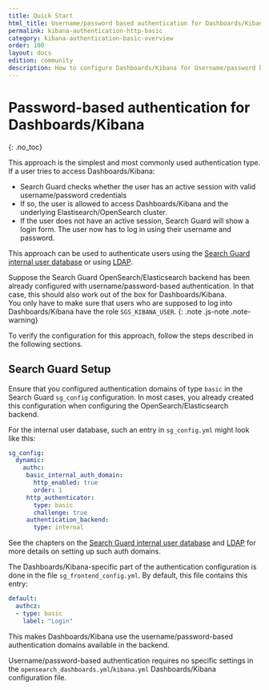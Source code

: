 ```yaml
---
title: Quick Start
html_title: Username/password based authentication for Dashboards/Kibana
permalink: kibana-authentication-http-basic
category: kibana-authentication-basic-overview
order: 100
layout: docs
edition: community
description: How to configure Dashboards/Kibana for Username/password based authentication. Secure Dashboards/Kibana access with a login screen.
---
```

<!---
Copyright 2020 floragunn GmbH
-->

# Password-based authentication for Dashboards/Kibana
{: .no_toc}

This approach is the simplest and most commonly used authentication type. If a user tries to access Dashboards/Kibana:

* Search Guard checks whether the user has an active session with valid username/password credentials
* If so, the user is allowed to access Dashboards/Kibana and the underlying Elastisearch/OpenSearch cluster.
* If the user does not have an active session, Search Guard will show a login form. The user now has to log in using their username and password.

This approach can be used to authenticate users using the [Search Guard internal user database](../_docs_roles_permissions/configuration_internalusers.md)  or using [LDAP](../_docs_auth_auth/auth_auth_ldap.md).

Suppose the Search Guard OpenSearch/Elasticsearch backend has been already configured with username/password-based authentication. In that case, this should also work out of the box for Dashboards/Kibana.<br>You only have to make sure that users who are supposed to log into Dashboards/Kibana have the role `SGS_KIBANA_USER`.
{: .note .js-note .note-warning}

To verify the configuration for this approach, follow the steps described in the following sections.

## Search Guard Setup

Ensure that you configured authentication domains of type `basic` in the Search Guard `sg_config` configuration. In most cases, you already created this configuration when configuring the OpenSearch/Elasticsearch backend.

For the internal user database, such an entry in `sg_config.yml` might look like this:

```yaml
sg_config:
  dynamic:
    authc:
     basic_internal_auth_domain:
       http_enabled: true
       order: 1
     http_authenticator:
       type: basic
       challenge: true
     authentication_backend:
       type: internal
```

See the chapters on the [Search Guard internal user database](../_docs_roles_permissions/configuration_internalusers.md) and [LDAP](../_docs_auth_auth/auth_auth_ldap.md) for more details on setting up such auth domains.

The Dashboards/Kibana-specific part of the authentication configuration is done in the file `sg_frontend_config.yml`. By default, this file contains this entry:

```yaml
default:
  authcz:
  - type: basic
    label: "Login"
```

This makes Dashboards/Kibana use the username/password-based authentication domains available in the backend.

Username/password-based authentication requires no specific settings in the `opensearch_dashboards.yml`/`kibana.yml` Dashboards/Kibana configuration file.